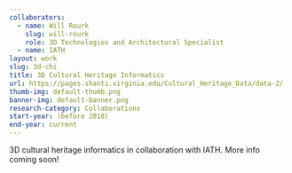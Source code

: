```yaml
---
collaborators: 
  - name: Will Rourk
    slug: will-rourk
    role: 3D Technologies and Architectural Specialist
  - name: IATH
layout: work
slug: 3d-chi
title: 3D Cultural Heritage Informatics
url: https://pages.shanti.virginia.edu/Cultural_Heritage_Data/data-2/
thumb-img: default-thumb.png
banner-img: default-banner.png
research-category: Collaborations
start-year: (before 2018)
end-year: current
---
```

3D cultural heritage informatics in collaboration with IATH. More info coming soon!
